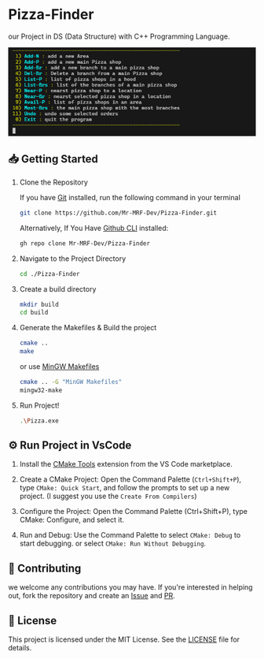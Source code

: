 # Pizza-Finder

our Project in DS (Data Structure) with C++ Programming Language.

![Screenshot](/images/screenshot.jpg)

## 📥 Getting Started

1. Clone the Repository

    If you have [Git](https://git-scm.com/) installed, run the following command in your terminal

    ```bash
    git clone https://github.com/Mr-MRF-Dev/Pizza-Finder.git
    ```

    Alternatively, If You Have [Github CLI](https://cli.github.com/) installed:

    ```bash
    gh repo clone Mr-MRF-Dev/Pizza-Finder
    ```

2. Navigate to the Project Directory

    ```bash
    cd ./Pizza-Finder
    ```

3. Create a build directory

    ```bash
    mkdir build
    cd build
    ```

4. Generate the Makefiles & Build the project

    ```bash
    cmake ..
    make
    ```

    or use [MinGW Makefiles](https://cmake.org/cmake/help/latest/generator/MinGW%20Makefiles.html)

    ```bash
    cmake .. -G "MinGW Makefiles"
    mingw32-make
    ```

5. Run Project!

    ```bash
    .\Pizza.exe
    ```

## ⚙ Run Project in VsCode

1. Install the [CMake Tools](https://marketplace.visualstudio.com/items?itemName=ms-vscode.cmake-tools) extension from the VS Code marketplace.

2. Create a CMake Project: Open the Command Palette (`Ctrl+Shift+P`), type `CMake: Quick Start`, and follow the prompts to set up a new project. (I suggest you use the `Create From Compilers`)

3. Configure the Project: Open the Command Palette (Ctrl+Shift+P), type CMake: Configure, and select it.

4. Run and Debug: Use the Command Palette to select `CMake: Debug` to start debugging. or select `CMake: Run Without Debugging`.

## 🤝 Contributing

we welcome any contributions you may have. If you're interested in helping out, fork the repository
and create an [Issue](https://github.com/Mr-MRF-Dev/Pizza-Finder/issues) and
[PR](https://github.com/Mr-MRF-Dev/Pizza-Finder/pulls).

## 📄 License

This project is licensed under the MIT License. See the [LICENSE](/LICENSE) file for details.
